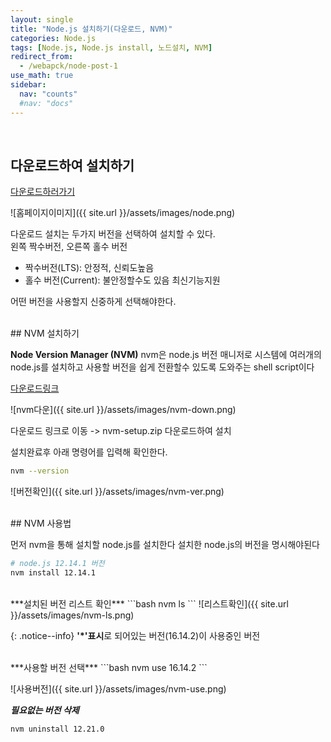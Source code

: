 ```yaml
---
layout: single
title: "Node.js 설치하기(다운로드, NVM)"
categories: Node.js
tags: [Node.js, Node.js install, 노드설치, NVM]
redirect_from: 
  - /webapck/node-post-1
use_math: true
sidebar:
  nav: "counts"
  #nav: "docs"
---
```

<br>

## 다운로드하여 설치하기
[다운로드하러가기](https://nodejs.org/ko) 

![홈페이지이미지]({{ site.url }}/assets/images/node.png)

다운로드 설치는 두가지 버전을 선택하여 설치할 수 있다.   
왼쪽 짝수버전, 오른쪽 홀수 버전

- 짝수버전(LTS): 안정적, 신뢰도높음
- 홀수 버전(Current): 불안정할수도 있음 최신기능지원

어떤 버전을 사용할지 신중하게 선택해야한다.

<br>
## NVM 설치하기

**Node Version Manager (NVM)**
nvm은 node.js 버전 매니저로 시스템에 여러개의 node.js를 설치하고 사용할 버전을 쉽게 전환할수 있도록 도와주는 shell script이다

[다운로드링크](https://github.com/coreybutler/nvm-windows/releases)

![nvm다운]({{ site.url }}/assets/images/nvm-down.png)

다운로드 링크로 이동 -> nvm-setup.zip 다운로드하여 설치

설치완료후 아래 명령어를 입력해 확인한다.
```bash
nvm --version
```

![버전확인]({{ site.url }}/assets/images/nvm-ver.png)

<br>
## NVM 사용법

먼저 nvm을 통해 설치할 node.js를 설치한다 설치한 node.js의 버전을 명시해야된다
```bash
# node.js 12.14.1 버전
nvm install 12.14.1
```
<br>
***설치된 버전 리스트 확인***
```bash
nvm ls
```
![리스트확인]({{ site.url }}/assets/images/nvm-ls.png)   

{: .notice--info}
**'*'표시**로 되어있는 버전(16.14.2)이 사용중인 버전   

<br>
***사용할 버전 선택***
```bash
nvm use 16.14.2
```

![사용버전]({{ site.url }}/assets/images/nvm-use.png)   

***필요없는 버전 삭제***
```bash
nvm uninstall 12.21.0
```
